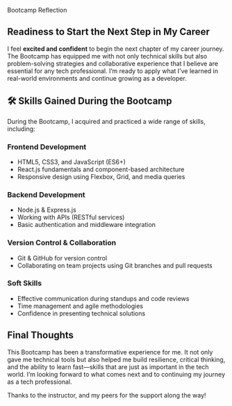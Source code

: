 Bootcamp Reflection

##  Readiness to Start the Next Step in My Career

I feel **excited and confident** to begin the next chapter of my career journey. The Bootcamp has equipped me with not only technical skills but also problem-solving strategies and collaborative experience that I believe are essential for any tech professional. I’m ready to apply what I’ve learned in real-world environments and continue growing as a developer.

## 🛠️ Skills Gained During the Bootcamp

During the Bootcamp, I acquired and practiced a wide range of skills, including:

### Frontend Development
- HTML5, CSS3, and JavaScript (ES6+)
- React.js fundamentals and component-based architecture
- Responsive design using Flexbox, Grid, and media queries

### Backend Development
- Node.js & Express.js
- Working with APIs (RESTful services)
- Basic authentication and middleware integration

### Version Control & Collaboration
- Git & GitHub for version control
- Collaborating on team projects using Git branches and pull requests

### Soft Skills
- Effective communication during standups and code reviews
- Time management and agile methodologies
- Confidence in presenting technical solutions

##  Final Thoughts

This Bootcamp has been a transformative experience for me. It not only gave me technical tools but also helped me build resilience, critical thinking, and the ability to learn fast—skills that are just as important in the tech world. I’m looking forward to what comes next and to continuing my journey as a tech professional.

Thanks to the instructor,  and my peers for the support along the way!

